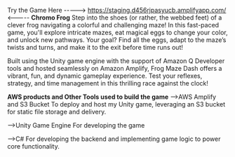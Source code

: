 Try the Game Here -----> https://staging.d456rjpasyucb.amplifyapp.com/ <-----
**Chromo Frog**
Step into the shoes (or rather, the webbed feet) of a clever frog navigating a colorful and challenging maze! In this fast-paced game, you'll explore intricate mazes, eat magical eggs to change your color, and unlock new pathways. Your goal? Find all the eggs, adapt to the maze’s twists and turns, and make it to the exit before time runs out!

Built using the Unity game engine with the support of Amazon Q Developer tools and hosted seamlessly on Amazon Amplify, Frog Maze Dash offers a vibrant, fun, and dynamic gameplay experience. Test your reflexes, strategy, and time management in this thrilling race against the clock!

**AWS products and Other Tools used to build the game**
-->AWS Amplify and S3 Bucket To deploy and host my Unity game, leveraging an S3 bucket for static file storage and delivery.

-->Unity Game Engine For developing the game

-->C# For developing the backend and implementing game logic to power core functionality.


